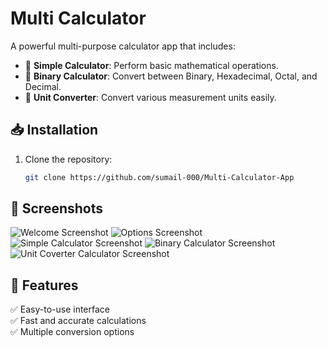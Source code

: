 # Multi Calculator  
A powerful multi-purpose calculator app that includes:

- 🧮 **Simple Calculator**: Perform basic mathematical operations.  
- 🔢 **Binary Calculator**: Convert between Binary, Hexadecimal, Octal, and Decimal.  
- 📏 **Unit Converter**: Convert various measurement units easily.  

## 📥 Installation  
1. Clone the repository:  
   ```bash
   git clone https://github.com/sumail-000/Multi-Calculator-App


## 📸 Screenshots  
![Welcome Screenshot](assets/1.jpg)
![Options Screenshot](assets/2.jpg)
![Simple Calculator Screenshot](assets/simple.jpg)
![Binary Calculator Screenshot](assets/binary.jpg)
![Unit Coverter Calculator Screenshot](assets/unit.jpg)

## 🔧 Features  
✅ Easy-to-use interface  
✅ Fast and accurate calculations  
✅ Multiple conversion options  

